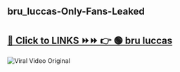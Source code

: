
 ## bru_luccas-Only-Fans-Leaked

# <h2><a href="https://clipsfans.com/bru_luccas&ref=git">🔗 Click to LINKS ⏩⏩ 👉 🟢 bru luccas </a></h2>

<a href="https://clipsfans.com/bru_luccas&ref=git" rel="nofollow" data-target="animated-image.originalLink"><img src="https://i.ibb.co.com/xMMVF88/686577567.gif" alt="Viral Video Original" style="max-width: 100%; display: inline-block;" data-target="animated-image.originalImage"></a>
